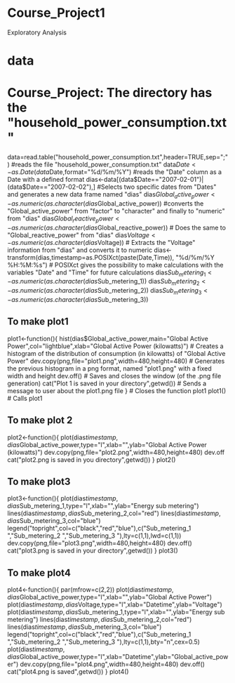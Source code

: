# Course_Project1
Exploratory Analysis
# data
# Course_Project: The directory has the "household_power_consumption.txt"
data=read.table("household_power_consumption.txt",header=TRUE,sep=";") #reads the file "household_power_consumption.txt"
data$Date<-as.Date(data$Date,format="%d/%m/%Y") #reads the "Date" column as a Date with a defined format 
dias<-data[(data$Date=="2007-02-01")|(data$Date=="2007-02-02"),] #Selects two specific dates from "Dates" and generates a new data frame named "dias"
dias$Global_active_power<-as.numeric(as.character(dias$Global_active_power)) #converts the "Global_active_power" from "factor" to "character" and finally to "numeric" from "dias"
dias$Global_reactive_power<-as.numeric(as.character(dias$Global_reactive_power)) # Does the same to "Global_reactive_power" from "dias"
dias$Voltage<-as.numeric(as.character(dias$Voltage)) # Extracts the "Voltage" information from "dias" and converts it to numeric
dias<-transform(dias,timestamp=as.POSIXct(paste(Date,Time)), "%d/%m/%Y %H:%M:%s") # POSIXct gives the possibility to make calculations with the variables "Date" and "Time" for future calculations 
dias$Sub_metering_1<-as.numeric(as.character(dias$Sub_metering_1))
dias$Sub_metering_2<-as.numeric(as.character(dias$Sub_metering_2))
dias$Sub_metering_3<-as.numeric(as.character(dias$Sub_metering_3))
## To make plot1
plot1<-function(){ 
  hist(dias$Global_active_power,main="Global Active Power",col="lightblue",xlab="Global Active Power (kilowatts)") # Creates a histogram of the distribution of consumption (in kilowatts) of "Global Active Power"
  dev.copy(png,file="plot1.png",width=480,height=480) # Generates the previous histogram in a png format, named "plot1.png" with a fixed width and height
  dev.off() # Saves and closes the window (of the .png file generation)
  cat("Plot 1 is saved in your directory",getwd()) # Sends a message to user about the plot1.png file
} # Closes the function plot1
plot1() # Calls plot1
## To make plot 2
plot2<-function(){
  plot(dias$timestamp,dias$Global_active_power,type="l",xlab="",ylab="Global Active Power (kilowatts)")
  dev.copy(png,file="plot2.png",width=480,height=480)
  dev.off
  cat("plot2.png is saved in you directory",getwd())
}
plot2()
## To make plot3
plot3<-function(){
  plot(dias$timestamp,dias$Sub_metering_1,type="l",xlab="",ylab="Energy sub metering")
  lines(dias$timestamp,dias$Sub_metering_2,col="red")
  lines(dias$timestamp,dias$Sub_metering_3,col="blue")
  legend("topright",col=c("black","red","blue"),c("Sub_metering_1 ","Sub_metering_2 ","Sub_metering_3 "),lty=c(1,1),lwd=c(1,1))
  dev.copy(png,file="plot3.png",width=480,height=480)
  dev.off()
  cat("plot3.png is saved in your directory",getwd())
}
plot3()
## To make plot4
plot4<-function(){
  par(mfrow=c(2,2))
  plot(dias$timestamp,dias$Global_active_power,type="l",xlab="",ylab="Global Active Power")
  plot(dias$timestamp,dias$Voltage,type="l",xlab="Datetime",ylab="Voltage")
  plot(dias$timestamp,dias$Sub_metering_1,type="l",xlab="",ylab="Energy sub metering")
  lines(dias$timestamp,dias$Sub_metering_2,col="red")
  lines(dias$timestamp,dias$Sub_metering_3,col="blue")
  legend("topright",col=c("black","red","blue"),c("Sub_metering_1 ","Sub_metering_2 ","Sub_metering_3 "),lty=c(1,1),bty="n",cex=0.5)
  plot(dias$timestamp,dias$Global_active_power,type="l",xlab="Datetime",ylab="Global_active_power")
  dev.copy(png,file="plot4.png",width=480,height=480)
  dev.off()
  cat("plot4.png is saved",getwd())
}
plot4()
